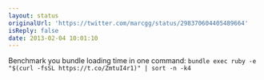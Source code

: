```yaml
---
layout: status
originalUrl: 'https://twitter.com/marcgg/status/298370604405489664'
isReply: false
date: 2013-02-04 10:01:10
---
```


Benchmark you bundle loading time in one command: `bundle exec ruby -e "$(curl -fsSL https://t.co/ZmtuI4r1)" | sort -n -k4`
